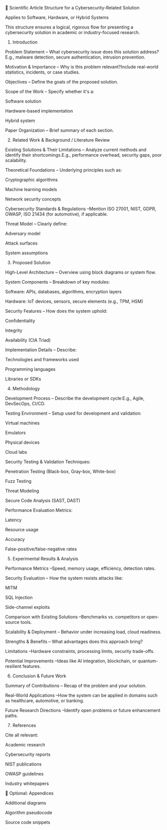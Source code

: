 🧩 Scientific Article Structure for a Cybersecurity-Related Solution

Applies to Software, Hardware, or Hybrid Systems

This structure ensures a logical, rigorous flow for presenting a cybersecurity solution in academic or industry-focused research.

1. Introduction

Problem Statement – What cybersecurity issue does this solution address?E.g., malware detection, secure authentication, intrusion prevention.

Motivation & Importance – Why is this problem relevant?Include real-world statistics, incidents, or case studies.

Objectives – Define the goals of the proposed solution.

Scope of the Work – Specify whether it's a:

Software solution

Hardware-based implementation

Hybrid system

Paper Organization – Brief summary of each section.

2. Related Work & Background / Literature Review

Existing Solutions & Their Limitations – Analyze current methods and identify their shortcomings.E.g., performance overhead, security gaps, poor scalability.

Theoretical Foundations – Underlying principles such as:

Cryptographic algorithms

Machine learning models

Network security concepts

Cybersecurity Standards & Regulations –Mention ISO 27001, NIST, GDPR, OWASP, ISO 21434 (for automotive), if applicable.

Threat Model – Clearly define:

Adversary model

Attack surfaces

System assumptions

3. Proposed Solution

High-Level Architecture – Overview using block diagrams or system flow.

System Components – Breakdown of key modules:

Software: APIs, databases, algorithms, encryption layers

Hardware: IoT devices, sensors, secure elements (e.g., TPM, HSM)

Security Features – How does the system uphold:

Confidentiality

Integrity

Availability (CIA Triad)

Implementation Details – Describe:

Technologies and frameworks used

Programming languages

Libraries or SDKs

4. Methodology

Development Process – Describe the development cycle:E.g., Agile, DevSecOps, CI/CD.

Testing Environment – Setup used for development and validation:

Virtual machines

Emulators

Physical devices

Cloud labs

Security Testing & Validation Techniques:

Penetration Testing (Black-box, Gray-box, White-box)

Fuzz Testing

Threat Modeling

Secure Code Analysis (SAST, DAST)

Performance Evaluation Metrics:

Latency

Resource usage

Accuracy

False-positive/false-negative rates

5. Experimental Results & Analysis

Performance Metrics –Speed, memory usage, efficiency, detection rates.

Security Evaluation – How the system resists attacks like:

MITM

SQL Injection

Side-channel exploits

Comparison with Existing Solutions –Benchmarks vs. competitors or open-source tools.

Scalability & Deployment – Behavior under increasing load, cloud readiness.

Strengths & Benefits – What advantages does this approach bring?

Limitations –Hardware constraints, processing limits, security trade-offs.

Potential Improvements –Ideas like AI integration, blockchain, or quantum-resilient features.

6. Conclusion & Future Work

Summary of Contributions – Recap of the problem and your solution.

Real-World Applications –How the system can be applied in domains such as healthcare, automotive, or banking.

Future Research Directions –Identify open problems or future enhancement paths.

7. References

Cite all relevant:

Academic research

Cybersecurity reports

NIST publications

OWASP guidelines

Industry whitepapers

📎 Optional: Appendices

Additional diagrams

Algorithm pseudocode

Source code snippets
